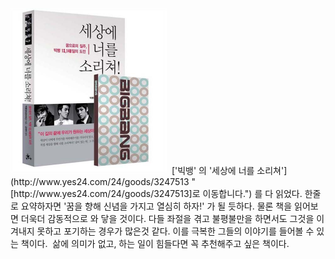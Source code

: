 <img src="bigbangbook.jpg" width="250" height="265" />
 ['빅뱅' 의 '세상에 너를 소리쳐'](http://www.yes24.com/24/goods/3247513 "[http://www.yes24.com/24/goods/3247513]로 이동합니다.") 를 다 읽었다. 한줄로 요약하자면 '꿈을 향해 신념을 가지고 열심히 하자!' 가 될 듯하다. 물론 책을 읽어보면 더욱더 감동적으로 와 닿을 것이다. 다들 좌절을 겪고 불평불만을 하면서도 그것을 이겨내지 못하고 포기하는 경우가 많은것 같다. 이를 극복한 그들의 이야기를 들어볼 수 있는 책이다.
 삶에 의미가 없고, 하는 일이 힘들다면 꼭 추천해주고 싶은 책이다.

